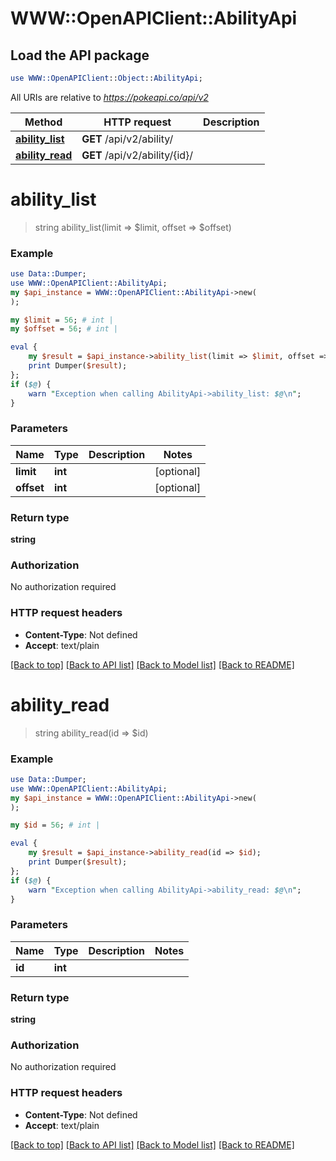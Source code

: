 # WWW::OpenAPIClient::AbilityApi

## Load the API package
```perl
use WWW::OpenAPIClient::Object::AbilityApi;
```

All URIs are relative to *https://pokeapi.co/api/v2*

Method | HTTP request | Description
------------- | ------------- | -------------
[**ability_list**](AbilityApi.md#ability_list) | **GET** /api/v2/ability/ | 
[**ability_read**](AbilityApi.md#ability_read) | **GET** /api/v2/ability/{id}/ | 


# **ability_list**
> string ability_list(limit => $limit, offset => $offset)



### Example
```perl
use Data::Dumper;
use WWW::OpenAPIClient::AbilityApi;
my $api_instance = WWW::OpenAPIClient::AbilityApi->new(
);

my $limit = 56; # int | 
my $offset = 56; # int | 

eval {
    my $result = $api_instance->ability_list(limit => $limit, offset => $offset);
    print Dumper($result);
};
if ($@) {
    warn "Exception when calling AbilityApi->ability_list: $@\n";
}
```

### Parameters

Name | Type | Description  | Notes
------------- | ------------- | ------------- | -------------
 **limit** | **int**|  | [optional] 
 **offset** | **int**|  | [optional] 

### Return type

**string**

### Authorization

No authorization required

### HTTP request headers

 - **Content-Type**: Not defined
 - **Accept**: text/plain

[[Back to top]](#) [[Back to API list]](../README.md#documentation-for-api-endpoints) [[Back to Model list]](../README.md#documentation-for-models) [[Back to README]](../README.md)

# **ability_read**
> string ability_read(id => $id)



### Example
```perl
use Data::Dumper;
use WWW::OpenAPIClient::AbilityApi;
my $api_instance = WWW::OpenAPIClient::AbilityApi->new(
);

my $id = 56; # int | 

eval {
    my $result = $api_instance->ability_read(id => $id);
    print Dumper($result);
};
if ($@) {
    warn "Exception when calling AbilityApi->ability_read: $@\n";
}
```

### Parameters

Name | Type | Description  | Notes
------------- | ------------- | ------------- | -------------
 **id** | **int**|  | 

### Return type

**string**

### Authorization

No authorization required

### HTTP request headers

 - **Content-Type**: Not defined
 - **Accept**: text/plain

[[Back to top]](#) [[Back to API list]](../README.md#documentation-for-api-endpoints) [[Back to Model list]](../README.md#documentation-for-models) [[Back to README]](../README.md)


